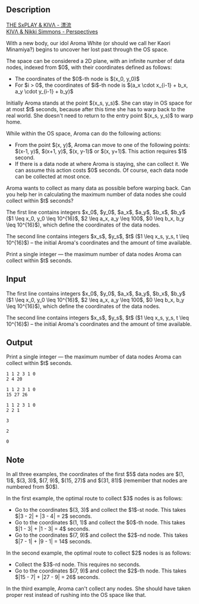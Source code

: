 ## Description

<div><div class="epigraph"><div class="epigraph-text"><a href="https://soundcloud.com/kivawu/hyouryu"><span class="tex-font-style-it">THE SxPLAY &amp; KIVΛ - 漂流</span></a></div></div> <div class="epigraph"><div class="epigraph-text"><a href="https://soundcloud.com/kivawu/perspectives"><span class="tex-font-style-it">KIVΛ &amp; Nikki Simmons - Perspectives</span></a></div></div><p>With a new body, our idol Aroma White (or should we call her Kaori Minamiya?) begins to uncover her lost past through the OS space.</p><p>The space can be considered a 2D plane, with an infinite number of data nodes, indexed from $0$, with their coordinates defined as follows:</p><ul> <li> The coordinates of the $0$-th node is $(x_0, y_0)$ </li><li> For $i &gt; 0$, the coordinates of $i$-th node is $(a_x \cdot x_{i-1} + b_x, a_y \cdot y_{i-1} + b_y)$ </li></ul><p>Initially Aroma stands at the point $(x_s, y_s)$. She can stay in OS space for at most $t$ seconds, because after this time she has to warp back to the real world. She <span class="tex-font-style-bf">doesn't</span> need to return to the entry point $(x_s, y_s)$ to warp home.</p><p>While within the OS space, Aroma can do the following actions:</p><ul> <li> From the point $(x, y)$, Aroma can move to one of the following points: $(x-1, y)$, $(x+1, y)$, $(x, y-1)$ or $(x, y+1)$. This action requires $1$ second. </li><li> If there is a data node at where Aroma is staying, she can collect it. We can assume this action costs $0$ seconds. Of course, each data node can be collected at most once. </li></ul><p>Aroma wants to collect as many data as possible before warping back. Can you help her in calculating the maximum number of data nodes she could collect within $t$ seconds?</p></div><div class="input-specification"><p>The first line contains integers $x_0$, $y_0$, $a_x$, $a_y$, $b_x$, $b_y$ ($1 \leq x_0, y_0 \leq 10^{16}$, $2 \leq a_x, a_y \leq 100$, $0 \leq b_x, b_y \leq 10^{16}$), which define the coordinates of the data nodes.</p><p>The second line contains integers $x_s$, $y_s$, $t$ ($1 \leq x_s, y_s, t \leq 10^{16}$)&nbsp;– the initial Aroma's coordinates and the amount of time available.</p></div><div class="output-specification"><p>Print a single integer&nbsp;— the maximum number of data nodes Aroma can collect within $t$ seconds.</p></div>

## Input

<p>The first line contains integers $x_0$, $y_0$, $a_x$, $a_y$, $b_x$, $b_y$ ($1 \leq x_0, y_0 \leq 10^{16}$, $2 \leq a_x, a_y \leq 100$, $0 \leq b_x, b_y \leq 10^{16}$), which define the coordinates of the data nodes.</p><p>The second line contains integers $x_s$, $y_s$, $t$ ($1 \leq x_s, y_s, t \leq 10^{16}$)&nbsp;– the initial Aroma's coordinates and the amount of time available.</p>

## Output

<p>Print a single integer&nbsp;— the maximum number of data nodes Aroma can collect within $t$ seconds.</p>





```input1
1 1 2 3 1 0
2 4 20
```




```input2
1 1 2 3 1 0
15 27 26
```




```input3
1 1 2 3 1 0
2 2 1
```




```output1
3
```




```output2
2
```




```output3
0
```



## Note

<p>In all three examples, the coordinates of the first $5$ data nodes are $(1, 1)$, $(3, 3)$, $(7, 9)$, $(15, 27)$ and $(31, 81)$ (remember that nodes are numbered from $0$).</p><p>In the first example, the optimal route to collect $3$ nodes is as follows: </p><ul> <li> Go to the coordinates $(3, 3)$ and collect the $1$-st node. This takes $|3 - 2| + |3 - 4| = 2$ seconds. </li><li> Go to the coordinates $(1, 1)$ and collect the $0$-th node. This takes $|1 - 3| + |1 - 3| = 4$ seconds. </li><li> Go to the coordinates $(7, 9)$ and collect the $2$-nd node. This takes $|7 - 1| + |9 - 1| = 14$ seconds. </li></ul><p>In the second example, the optimal route to collect $2$ nodes is as follows: </p><ul> <li> Collect the $3$-rd node. This requires no seconds. </li><li> Go to the coordinates $(7, 9)$ and collect the $2$-th node. This takes $|15 - 7| + |27 - 9| = 26$ seconds. </li></ul><p>In the third example, Aroma can't collect any nodes. She should have taken proper rest instead of rushing into the OS space like that.</p>
